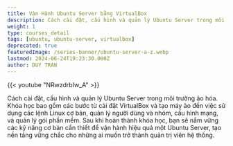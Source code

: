 ```yaml
---
title: Vận Hành Ubuntu Server bằng VirtualBox
description: Cách cài đặt, cấu hình và quản lý Ubuntu Server trong môi trường ảo hóa. Khóa học bao gồm các bước từ cài đặt VirtualBox và tạo máy ảo đến việc sử dụng các lệnh Linux cơ bản, quản lý người dùng và nhóm, cấu hình mạng, và quản lý gói phần mềm. Sau khi hoàn thành khóa học, bạn sẽ nắm vững các kỹ năng cơ bản cần thiết để vận hành hiệu quả một Ubuntu Server, tạo nền tảng vững chắc cho những ai muốn trở thành quản trị viên hệ thống.
weight: 1
type: courses_detail
tags: [ubuntu, ubuntu-server, virtualbox]
deprecated: true
featuredImage: /series-banner/ubuntu-server-a-z.webp
lastmod: 2024-06-24T19:23:30.000Z
author: DUY TRAN
---
```


{{< youtube "NRwzdrbIw_A" >}}

Cách cài đặt, cấu hình và quản lý Ubuntu Server trong môi trường ảo hóa. Khóa học bao gồm các bước từ cài đặt VirtualBox và tạo máy ảo đến việc sử dụng các lệnh Linux cơ bản, quản lý người dùng và nhóm, cấu hình mạng, và quản lý gói phần mềm. Sau khi hoàn thành khóa học, bạn sẽ nắm vững các kỹ năng cơ bản cần thiết để vận hành hiệu quả một Ubuntu Server, tạo nền tảng vững chắc cho những ai muốn trở thành quản trị viên hệ thống.
